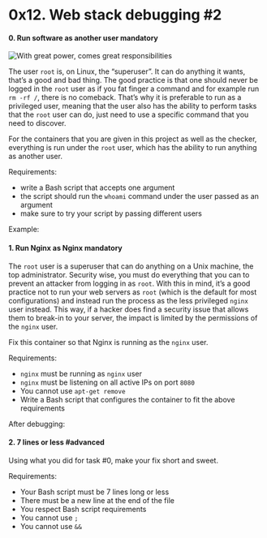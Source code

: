 <h1 class="gap">0x12. Web stack debugging #2</h1>


<h4 class="task">
    0. Run software as another user
      <span class="alert alert-warning mandatory-optional">
        mandatory
      </span>
</h4><p><img alt="With great power, comes great responsibilities" src="https://s3.amazonaws.com/intranet-projects-files/holbertonschool-sysadmin_devops/287/withgreatpower-holberton.png"/></p><p>The user <code>root</code> is, on Linux, the “superuser”. It can do anything it wants, that’s a good and bad thing. The good practice is that one should never be logged in the <code>root</code> user as if you fat finger a command and for example run <code>rm -rf /</code>, there is no comeback. That’s why it is preferable to run as a privileged user, meaning that the user also has the ability to perform tasks that the <code>root</code> user can do, just need to use a specific command that you need to discover.</p><p>For the containers that you are given in this project as well as the checker, everything is run under the <code>root</code> user, which has the ability to run anything as another user.</p><p>Requirements:</p><ul>
<li>write a Bash script that accepts one argument</li>
<li>the script should run the <code>whoami</code> command under the user passed as an argument</li>
<li>make sure to try your script by passing different users</li>
</ul><p>Example:</p>


<h4 class="task">
    1. Run Nginx as Nginx
      <span class="alert alert-warning mandatory-optional">
        mandatory
      </span>
</h4><p>The <code>root</code> user is a superuser that can do anything on a Unix machine, the top administrator. Security wise, you must do everything that you can to prevent an attacker from logging in as <code>root</code>. With this in mind, it’s a good practice not to run your web servers as <code>root</code> (which is the default for most configurations) and instead run the process as the less privileged <code>nginx</code> user instead. This way, if a hacker does find a security issue that allows them to break-in to your server, the impact is limited by the permissions of the <code>nginx</code> user.</p><p>Fix this container so that Nginx is running as the <code>nginx</code> user.</p><p>Requirements:</p><ul>
<li><code>nginx</code> must be running as <code>nginx</code> user</li>
<li><code>nginx</code> must be listening on all active IPs on port <code>8080</code></li>
<li>You cannot use <code>apt-get remove</code></li>
<li>Write a Bash script that configures the container to fit the above requirements</li>
</ul><p>After debugging:</p>


<h4 class="task">
    2. 7 lines or less
      <span class="alert alert-info mandatory-optional">
        #advanced
      </span>
</h4><p>Using what you did for task #0, make your fix short and sweet.</p><p>Requirements:</p><ul>
<li>Your Bash script must be 7 lines long or less</li>
<li>There must be a new line at the end of the file</li>
<li>You respect Bash script requirements</li>
<li>You cannot use <code>;</code></li>
<li>You cannot use <code>&amp;&amp;</code></li>
</ul>
